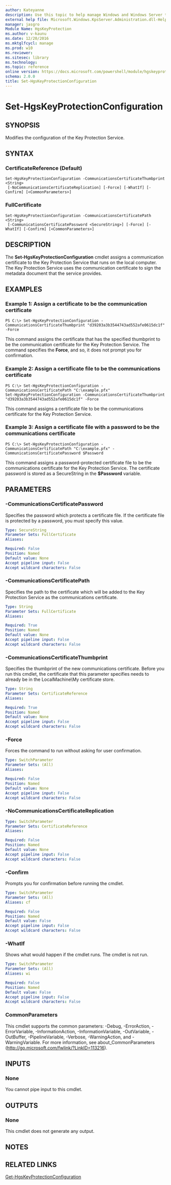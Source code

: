 ```yaml
---
author: Kateyanne
description: Use this topic to help manage Windows and Windows Server technologies with Windows PowerShell.
external help file: Microsoft.Windows.KpsServer.Administration.dll-Help.xml
manager: jasgro
Module Name: HgsKeyProtection
ms.author: v-kaunu
ms.date: 12/20/2016
ms.mktglfcycl: manage
ms.prod: w10
ms.reviewer: 
ms.sitesec: library
ms.technology: 
ms.topic: reference
online version: https://docs.microsoft.com/powershell/module/hgskeyprotection/set-hgskeyprotectionconfiguration?view=windowsserver2022-ps&wt.mc_id=ps-gethelp
schema: 2.0.0
title: Set-HgsKeyProtectionConfiguration
---
```


# Set-HgsKeyProtectionConfiguration

## SYNOPSIS
Modifies the configuration of the Key Protection Service.

## SYNTAX

### CertificateReference (Default)
```
Set-HgsKeyProtectionConfiguration -CommunicationsCertificateThumbprint <String>
 [-NoCommunicationsCertificateReplication] [-Force] [-WhatIf] [-Confirm] [<CommonParameters>]
```

### FullCertificate
```
Set-HgsKeyProtectionConfiguration -CommunicationsCertificatePath <String>
 [-CommunicationsCertificatePassword <SecureString>] [-Force] [-WhatIf] [-Confirm] [<CommonParameters>]
```

## DESCRIPTION
The **Set-HgsKeyProtectionConfiguration** cmdlet assigns a communication certificate to the Key Protection Service that runs on the local computer.
The Key Protection Service uses the communication certificate to sign the metadata document that the service provides.

## EXAMPLES

### Example 1: Assign a certificate to be the communication certificate
```
PS C:\> Set-HgsKeyProtectionConfiguration -CommunicationsCertificateThumbprint "d39203a3b3544743ad552afe0615dc1f" -Force
```

This command assigns the certificate that has the specified thumbprint to be the communication certificate for the Key Protection Service.
The command specifies the **Force**, and so, it does not prompt you for confirmation.

### Example 2: Assign a certificate file to be the communications certificate
```
PS C:\> Set-HgsKeyProtectionConfiguration -CommunicationsCertificatePath "C:\example.pfx"
Set-HgsKeyProtectionConfiguration -CommunicationsCertificateThumbprint "d39203a3b3544743ad552afe0615dc1f" -Force
```

This command assigns a certificate file to be the communications certificate for the Key Protection Service.

### Example 3: Assign a certificate file with a password to be the communications certificate
```
PS C:\> Set-HgsKeyProtectionConfiguration -CommunicationsCertificatePath "C:\example.pfx" -CommunicationsCertificatePassword $Password
```

This command assigns a password-protected certificate file to be the communications certificate for the Key Protection Service.
The certificate password is stored as a SecureString in the **$Password** variable.

## PARAMETERS

### -CommunicationsCertificatePassword
Specifies the password which protects a certificate file.
If the certificate file is protected by a password, you must specify this value.

```yaml
Type: SecureString
Parameter Sets: FullCertificate
Aliases: 

Required: False
Position: Named
Default value: None
Accept pipeline input: False
Accept wildcard characters: False
```

### -CommunicationsCertificatePath
Specifies the path to the certificate which will be added to the Key Protection Service as the communications certificate.

```yaml
Type: String
Parameter Sets: FullCertificate
Aliases: 

Required: True
Position: Named
Default value: None
Accept pipeline input: False
Accept wildcard characters: False
```

### -CommunicationsCertificateThumbprint
Specifies the thumbprint of the new communications certificate.
Before you run this cmdlet, the certificate that this parameter specifies needs to already be in the LocalMachine\My certificate store.

```yaml
Type: String
Parameter Sets: CertificateReference
Aliases: 

Required: True
Position: Named
Default value: None
Accept pipeline input: False
Accept wildcard characters: False
```

### -Force
Forces the command to run without asking for user confirmation.

```yaml
Type: SwitchParameter
Parameter Sets: (All)
Aliases: 

Required: False
Position: Named
Default value: None
Accept pipeline input: False
Accept wildcard characters: False
```

### -NoCommunicationsCertificateReplication
```yaml
Type: SwitchParameter
Parameter Sets: CertificateReference
Aliases: 

Required: False
Position: Named
Default value: None
Accept pipeline input: False
Accept wildcard characters: False
```

### -Confirm
Prompts you for confirmation before running the cmdlet.

```yaml
Type: SwitchParameter
Parameter Sets: (All)
Aliases: cf

Required: False
Position: Named
Default value: False
Accept pipeline input: False
Accept wildcard characters: False
```

### -WhatIf
Shows what would happen if the cmdlet runs.
The cmdlet is not run.

```yaml
Type: SwitchParameter
Parameter Sets: (All)
Aliases: wi

Required: False
Position: Named
Default value: False
Accept pipeline input: False
Accept wildcard characters: False
```

### CommonParameters
This cmdlet supports the common parameters: -Debug, -ErrorAction, -ErrorVariable, -InformationAction, -InformationVariable, -OutVariable, -OutBuffer, -PipelineVariable, -Verbose, -WarningAction, and -WarningVariable. For more information, see about_CommonParameters (http://go.microsoft.com/fwlink/?LinkID=113216).

## INPUTS

### None
You cannot pipe input to this cmdlet.

## OUTPUTS

### None
This cmdlet does not generate any output.

## NOTES

## RELATED LINKS

[Get-HgsKeyProtectionConfiguration](./Get-HgsKeyProtectionConfiguration.md)

